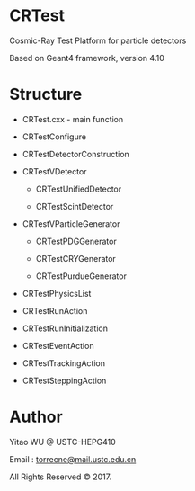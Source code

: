 # CRTest

Cosmic-Ray Test Platform for particle detectors

Based on Geant4 framework, version 4.10

# Structure

* CRTest.cxx	- main function

* CRTestConfigure

* CRTestDetectorConstruction

* CRTestVDetector
  
  * CRTestUnifiedDetector

  * CRTestScintDetector
  
* CRTestVParticleGenerator

  * CRTestPDGGenerator
 
  * CRTestCRYGenerator
  
  * CRTestPurdueGenerator

* CRTestPhysicsList

* CRTestRunAction

* CRTestRunInitialization

* CRTestEventAction

* CRTestTrackingAction

* CRTestSteppingAction


# Author

Yitao WU @ USTC-HEPG410

Email : torrecne@mail.ustc.edu.cn

All Rights Reserved &copy; 2017.